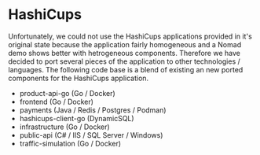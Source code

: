# HashiCups

Unfortunately, we could not use the HashiCups applications provided in it's original state because the application fairly homogeneous and a Nomad demo shows better with hetrogeneous components. 
Therefore we have decided to port several pieces of the application to other technologies / languages. The following code base is a blend of existing an new ported components for the HashiCups application.

- product-api-go (Go / Docker)
- frontend (Go / Docker)
- payments (Java / Redis / Postgres / Podman)
- hashicups-client-go (DynamicSQL)
- infrastructure (Go / Docker)
- public-api (C# / IIS / SQL Server / Windows)
- traffic-simulation (Go / Docker)
